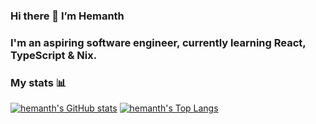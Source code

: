 ### Hi there 👋  I’m Hemanth
### I'm an aspiring software engineer, currently learning React, TypeScript & Nix.

### My stats 📊
[![hemanth's GitHub stats](https://github-readme-stats.vercel.app/api?username=hemanth-92&show_icons=true&hide=stars&theme=github_dark)][stats]
[![hemanth's Top Langs](https://github-readme-stats.vercel.app/api/top-langs/?username=hemanth-92&layout=compact&langs_count=6&hide=css,html&theme=github_dark)][langs]

<!-- link references -->
[stats]: https://github.com/anuraghazra/github-readme-stats#github-stats-card
[langs]: https://github.com/anuraghazra/github-readme-stats#top-languages-card
